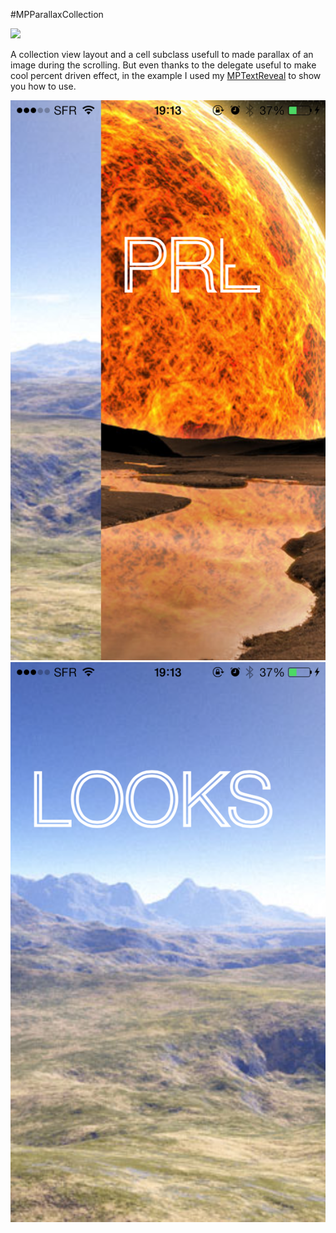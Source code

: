 #MPParallaxCollection


![](img/inaction.gif)

A collection view layout and a cell subclass usefull to made parallax of an image during the scrolling.
But even thanks to the delegate useful to make cool percent driven effect, in the example I used my [MPTextReveal](https://github.com/MP0w/MPTextReveal)
to show you how to use.



![](img/img0.png)
![](img/img1.png)
